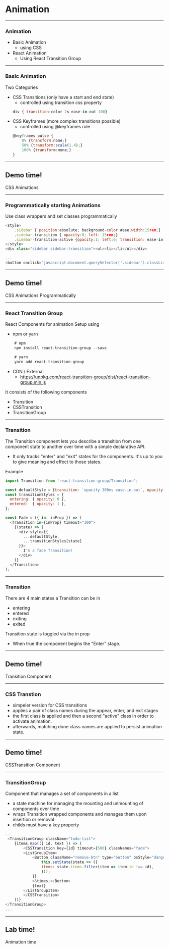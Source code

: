 # Animation

---
### Animation
- Basic Animation 
    - using CSS
- React Animation
    - Using React Transition Group

---
### Basic Animation
Two Categories
- CSS Transitions (only have a start and end state)
    - controlled using transition css property
    ```js
    div { transition:color 2s ease-in-out 100}
    ```
- CSS Keyframes (more complex transitions possible)
    - controlled using @keyframes rule
    ```js
    @keyframes pulse {
        0% {transform:none;}
        50% {transform:scale(1.4);}
        100% {transform:none;}
    }
    ```

---

<!-- .slide: data-background="url('images/demo.jpg')" data-background-size="cover" --> 
<!-- .slide: class="lab" -->
## Demo time!
CSS Animations


---

### Programmatically starting Animations
Use class wrappers and set classes programmatically
```js
<style>
    .sidebar { position:absolute; background-color:#eee;width:15rem;}
    .sidebar-transition { opacity:0; left:-15rem;}
    .sidebar-transition-active {opacity:1; left:0; transition: ease-in-out 0.5s;}
</style>
<div class="sidebar sidebar-transition"><ul><li></li</ul></div>

...
<button onclick="javascript:document.querySelector('.sidebar').classList.add('sidebar-transition-active');">&#9776;</button>))>
```

---

<!-- .slide: data-background="url('images/demo.jpg')" data-background-size="cover" --> 
<!-- .slide: class="lab" -->
## Demo time!
CSS Animations Programmatically

---
### React Transition Group
React Components for animation
Setup using
- npm or yarn
```js
    # npm
    npm install react-transition-group --save

    # yarn
    yarn add react-transition-group
```
- CDN / External
    - https://unpkg.com/react-transition-group/dist/react-transition-group.min.js

It consists of the following components
- Transition
- CSSTransition
- TransitionGroup

---
### Transition
The Transition component lets you describe a transition from one component state to another over time with a simple declarative API.
- It only tracks "enter" and "exit" states for the components. It's up to you to give meaning and effect to those states.

Example
```js
import Transition from 'react-transition-group/Transition';

const defaultStyle = {transition: `opacity 300ms ease-in-out`, opacity: 0} ;
const transitionStyles = {
  entering: { opacity: 0 },
  entered:  { opacity: 1 },
};

const Fade = ({ in: inProp }) => (
  <Transition in={inProp} timeout="300">
    {(state) => (
      <div style={{
        ...defaultStyle,
        ...transitionStyles[state]
      }}>
        I'm a fade Transition!
      </div>
    )}
  </Transition>
);
```

---
### Transition
There are 4 main states a Transition can be in
- entering
- entered
- exiting
- exited

Transition state is toggled via the in prop

* When true the component begins the "Enter" stage.

---

<!-- .slide: data-background="url('images/demo.jpg')" data-background-size="cover" --> 
<!-- .slide: class="lab" -->
## Demo time!
Transition Component

---
### CSS Transtion
- simpeler version for CSS transitions
- applies a pair of class names during the appear, enter, and exit stages 
- the first class is applied and then a second "active" class in order to activate animation. 
- afterwards, matching done class names are applied to persist animation state.

---
<!-- .slide: data-background="url('images/demo.jpg')" data-background-size="cover" --> 
<!-- .slide: class="lab" -->
## Demo time!
CSSTransition Component


---
### TransitionGroup
Component that manages a set of <Transition> components in a list
- a state machine for managing the mounting and unmounting of components over time
- wraps Transition wrapped components and manages them upon insertion or removal
- childs must have a key property

```js
...
 <TransitionGroup className="todo-list">
    {items.map(({ id, text }) => (
        <CSSTransition key={id} timeout={500} classNames="fade">
        <ListGroupItem>
            <Button className="remove-btn" type="button" bsStyle="danger" bsSize="xs" onClick={() => {
                this.setState(state => ({
                items: state.items.filter(item => item.id !== id),
                }));
            }}
            >&times;</Button>
            {text}
        </ListGroupItem>
        </CSSTransition>
    ))}
</TransitionGroup>
...
```

---
<!-- .slide: data-background="url('images/lab2.jpg')" data-background-size="cover"  --> 
<!-- .slide: class="lab" -->
## Lab time!
Animation time